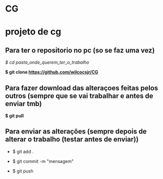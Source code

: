 # CG
projeto de cg
=============

Para ter o repositorio no pc (so se faz uma vez)
--------------

*$ cd pasta_onde_querem_ter_o_trabalho*

**$ git clone https://github.com/wilcocsjr/CG**

Para fazer download das alteraçoes feitas pelos outros (sempre que se vai trabalhar e antes de enviar tmb)
--------------

**$ git pull**

Para enviar as alterações (sempre depois de alterar o trabalho (testar antes de enviar))
--------------

- $ git add .

- $ git commit -m "mensagem"

- $ git push
